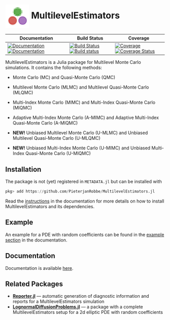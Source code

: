 # <img src="docs/src/assets/logo.png" alt="alt text" width="75" height="75" align="center"> MultilevelEstimators

| **Documentation** | **Build Status** | **Coverage** |
|-------------------|------------------|--------------|
| [![Documentation](https://img.shields.io/badge/docs-stable-blue.svg)](https://PieterjanRobbe.github.io/MultilevelEstimators.jl/stable) [![Documentation](https://img.shields.io/badge/docs-dev-blue.svg)](https://PieterjanRobbe.github.io/MultilevelEstimators.jl/dev) | [![Build Status](https://travis-ci.org/PieterjanRobbe/MultilevelEstimators.jl.png)](https://travis-ci.org/PieterjanRobbe/MultilevelEstimators.jl) [![Build status](https://ci.appveyor.com/api/projects/status/gh4ka7m9a7qekqu8?svg=true)](https://ci.appveyor.com/project/PieterjanRobbe/multilevelestimators-jl) | [![Coverage](https://codecov.io/gh/PieterjanRobbe/MultilevelEstimators.jl/branch/master/graph/badge.svg)](https://codecov.io/gh/PieterjanRobbe/MultilevelEstimators.jl) [![Coverage Status](https://coveralls.io/repos/github/PieterjanRobbe/MultilevelEstimators.jl/badge.svg)](https://coveralls.io/github/PieterjanRobbe/MultilevelEstimators.jl) |

MultilevelEstimators is a Julia package for Multilevel Monte Carlo simulations. It contains the following methods:

+ Monte Carlo (MC) and Quasi-Monte Carlo (QMC)

+ Multilevel Monte Carlo (MLMC) and Multilevel Quasi-Monte Carlo (MLQMC)

+ Multi-Index Monte Carlo (MIMC) and Multi-Index Quasi-Monte Carlo (MIQMC)

+ Adaptive Multi-Index Monte Carlo (A-MIMC) and Adaptive Multi-Index Quasi-Monte Carlo (A-MIQMC)

+ **NEW!** Unbiased Multilevel Monte Carlo (U-MLMC) and Unbiased Multilevel Quasi-Monte Carlo (U-MLQMC)

+ **NEW!** Unbiased Multi-Index Monte Carlo (U-MIMC) and Unbiased Multi-Index Quasi-Monte Carlo (U-MIQMC)


## Installation

The package is not (yet) registered in `METADATA.jl` but can be installed with

```julia
pkg> add https://github.com/PieterjanRobbe/MultilevelEstimators.jl
```

Read the [instructions](https://PieterjanRobbe.github.io/MultilevelEstimators.jl/dev/#Installation-1) in the documentation for more details on how to install MultilevelEstimators and its dependencies.

## Example

An example for a PDE with random coefficients can be found in the [example section](https://PieterjanRobbe.github.io/MultilevelEstimators.jl/dev/example.html#Example-1) in the documentation.

## Documentation

Documentation is available [here](https://PieterjanRobbe.github.io/MultilevelEstimators.jl/dev).

## Related Packages

- [**Reporter.jl**](https://github.com/PieterjanRobbe/Reporter.jl) &mdash; automatic generation of diagnostic information and reports for a MultilevelEstimators simulation
- [**LognormalDiffusionProblems.jl**](https://github.com/PieterjanRobbe/LognormalDiffusionProblems.jl) &mdash; a package with a complete MultilevelEstimators setup for a 2d elliptic PDE with random coefficients
